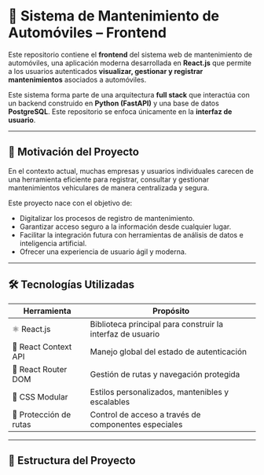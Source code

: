 # 🚗 Sistema de Mantenimiento de Automóviles – Frontend

Este repositorio contiene el **frontend** del sistema web de mantenimiento de automóviles, una aplicación moderna desarrollada en **React.js** que permite a los usuarios autenticados **visualizar, gestionar y registrar mantenimientos** asociados a automóviles.

Este sistema forma parte de una arquitectura **full stack** que interactúa con un backend construido en **Python (FastAPI)** y una base de datos **PostgreSQL**. Este repositorio se enfoca únicamente en la **interfaz de usuario**.

---

## 🧠 Motivación del Proyecto

En el contexto actual, muchas empresas y usuarios individuales carecen de una herramienta eficiente para registrar, consultar y gestionar mantenimientos vehiculares de manera centralizada y segura.

Este proyecto nace con el objetivo de:
- Digitalizar los procesos de registro de mantenimiento.
- Garantizar acceso seguro a la información desde cualquier lugar.
- Facilitar la integración futura con herramientas de análisis de datos e inteligencia artificial.
- Ofrecer una experiencia de usuario ágil y moderna.

---

## 🛠️ Tecnologías Utilizadas

| Herramienta | Propósito |
|-------------|-----------|
| ⚛️ React.js | Biblioteca principal para construir la interfaz de usuario |
| 🧠 React Context API | Manejo global del estado de autenticación |
| 🧭 React Router DOM | Gestión de rutas y navegación protegida |
| 🎨 CSS Modular | Estilos personalizados, mantenibles y escalables |
| 🔐 Protección de rutas | Control de acceso a través de componentes especiales |

---

## 📁 Estructura del Proyecto

